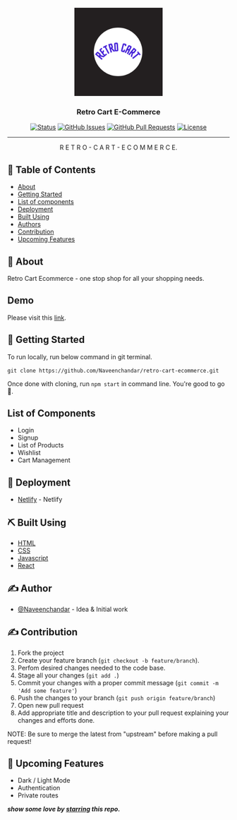 <p align="center">
  <a href="" rel="noopener">
 <img width=200px height=200px src="./src/assets/images/logo.png" alt="Retro logo"></a>
</p>

<h3 align="center">Retro Cart E-Commerce</h3>

<div align="center">

[![Status](https://img.shields.io/badge/status-active-success.svg)]()
[![GitHub Issues](https://img.shields.io/badge/issues-0-brightgreen)](https://github.com/Naveenchandar/retro-cart-ecommerce/issues)
[![GitHub Pull Requests](https://img.shields.io/badge/pull%20requests-0-brightgreen)](https://github.com/Naveenchandar/retro-cart-ecommerce/pulls)
[![License](https://img.shields.io/badge/license-MIT-blue.svg)](/LICENSE)

</div>

---

<p align="center"> R E T R O - C A R T - E C O M M E R C E.
    <br> 
</p>

## 📝 Table of Contents

- [About](#about)
- [Getting Started](#getting_started)
- [List of components](#listofcomponents)
- [Deployment](#deployment)
- [Built Using](#built_using)
- [Authors](#author)
- [Contribution](#contribution)
- [Upcoming Features](#upcomingfeatures)

## 🧐 About <a name = "about"></a>

Retro Cart Ecommerce - one stop shop for all your shopping needs.

## Demo
Please visit this [link](https://retro-cart-ecom.netlify.app/).

## 🏁 Getting Started <a name = "getting_started"></a>

To run locally, run below command in git terminal.

```
git clone https://github.com/Naveenchandar/retro-cart-ecommerce.git
```
Once done with cloning, run `npm start` in command line. You're good to go 🎉.

## List of Components <a name="listofcomponents"></a>

- Login
- Signup
- List of Products
- Wishlist
- Cart Management

## 🚀 Deployment <a name = "deployment"></a>

- [Netlify](https://www.netlify.com/) - Netlify

## ⛏️ Built Using <a name = "built_using"></a>

- [HTML](https://developer.mozilla.org/en-US/docs/Web/HTML)
- [CSS](https://developer.mozilla.org/en-US/docs/Web/CSS)
- [Javascript](https://developer.mozilla.org/en-US/docs/Web/JavaScript)
- [React](https://reactjs.org/)

## ✍️ Author <a name = "author"></a>

- [@Naveenchandar](https://github.com/Naveenchandar) - Idea & Initial work

## ✍️ Contribution <a name = "contribution"></a>

1. Fork the project
2. Create your feature branch (`git checkout -b feature/branch`).
3. Perfom desired changes needed to the code base.
4. Stage all your changes (`git add .`)
3. Commit your changes with a proper commit message (`git commit -m 'Add some feature'`)
4. Push the changes to your branch (`git push origin feature/branch`)
5. Open new pull request
6. Add appropriate title and description to your pull request explaining your changes and efforts done.

NOTE: Be sure to merge the latest from "upstream" before making a pull request!

## 🎉 Upcoming Features <a name = "upcomingfeatures"></a>

- Dark / Light Mode
- Authentication
- Private routes

***show some love by [starring](https://github.com/Naveenchandar/retro-cart-ecommerce) this repo.***